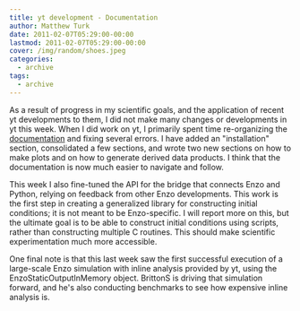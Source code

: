 ```yaml
---
title: yt development - Documentation
author: Matthew Turk
date: 2011-02-07T05:29:00-00:00
lastmod: 2011-02-07T05:29:00-00:00
cover: /img/random/shoes.jpeg
categories:
  - archive
tags:
  - archive
---
```

As a result of progress in my scientific goals, and the application of
recent yt developments to them, I did not make many changes or
developments in yt this week. When I did work on yt, I primarily spent
time re-organizing the [documentation](http://yt.enzotools.org/doc/) and
fixing several errors. I have added an "installation" section,
consolidated a few sections, and wrote two new sections on how to make
plots and on how to generate derived data products. I think that the
documentation is now much easier to navigate and follow.

This week I also fine-tuned the API for the bridge that connects Enzo
and Python, relying on feedback from other Enzo developments. This work
is the first step in creating a generalized library for constructing
initial conditions; it is not meant to be Enzo-specific. I will report
more on this, but the ultimate goal is to be able to construct initial
conditions using scripts, rather than constructing multiple C routines.
This should make scientific experimentation much more accessible.

One final note is that this last week saw the first successful execution
of a large-scale Enzo simulation with inline analysis provided by yt,
using the <span class="title-ref">EnzoStaticOutputInMemory</span>
object. BrittonS is driving that simulation forward, and he's also
conducting benchmarks to see how expensive inline analysis is.

